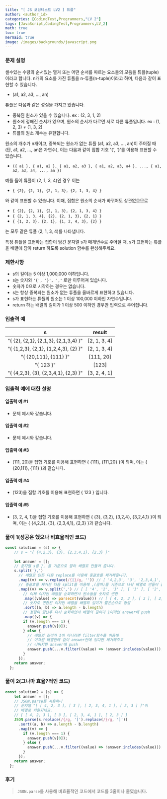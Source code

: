 ```yaml
---
title: "[ JS 코딩테스트 LV2 ] 튜플"
author: <author_id>
categories: [CodingTest,Programmers,"LV 2"]
tags: [JavaScript,CodingTest,Programmers,LV_2]
math: true
toc: true
mermaid: true
image: /images/backgrounds/javascript.png
---
```


### 문제 설명
셀수있는 수량의 순서있는 열거 또는 어떤 순서를 따르는 요소들의 모음을 튜플(tuple)이라고 합니다. n개의 요소를 가진 튜플을 n-튜플(n-tuple)이라고 하며, 다음과 같이 표현할 수 있습니다.

+ (a1, a2, a3, ..., an)

튜플은 다음과 같은 성질을 가지고 있습니다.

+ 중복된 원소가 있을 수 있습니다. ex : (2, 3, 1, 2)
+ 원소에 정해진 순서가 있으며, 원소의 순서가 다르면 서로 다른 튜플입니다. ex : (1, 2, 3) ≠ (1, 3, 2)
+ 튜플의 원소 개수는 유한합니다.

원소의 개수가 n개이고, 중복되는 원소가 없는 튜플 (a1, a2, a3, ..., an)이 주어질 때(단, a1, a2, ..., an은 자연수), 이는 다음과 같이 집합 기호 '{', '}'를 이용해 표현할 수 있습니다.

+ `({ a1 }, { a1, a2 }, { a1, a2, a3 }, { a1, a2, a3, a4 }, ..., { a1, a2, a3, a4, ..., an })`

예를 들어 튜플이 (2, 1, 3, 4)인 경우 이는

- `{ {2}, {2, 1}, {2, 1, 3}, {2, 1, 3, 4} }`

와 같이 표현할 수 있습니다. 이때, 집합은 원소의 순서가 바뀌어도 상관없으므로

- `{ {2}, {2, 1}, {2, 1, 3}, {2, 1, 3, 4} }`
- `{ {2, 1, 3, 4}, {2}, {2, 1, 3}, {2, 1} }`
- `{ {1, 2, 3}, {2, 1}, {1, 2, 4, 3}, {2} }`

는 모두 같은 튜플 (2, 1, 3, 4)를 나타냅니다.

특정 튜플을 표현하는 집합이 담긴 문자열 s가 매개변수로 주어질 때, s가 표현하는 튜플을 배열에 담아 return 하도록 solution 함수를 완성해주세요.

### 제한사항
+ s의 길이는 5 이상 1,000,000 이하입니다.
+ s는 숫자와 `'{', '}', ','` 로만 이루어져 있습니다.
+ 숫자가 0으로 시작하는 경우는 없습니다.
+ s는 항상 중복되는 원소가 없는 튜플을 올바르게 표현하고 있습니다.
+ s가 표현하는 튜플의 원소는 1 이상 100,000 이하인 자연수입니다.
+ return 하는 배열의 길이가 1 이상 500 이하인 경우만 입력으로 주어집니다.

### 입출력 예

|                  s                   |    	result    |
|:------------------------------------:|:-------------:|
| "{ {2}, {2,1}, {2,1,3}, {2,1,3,4} }" | 	[2, 1, 3, 4] |
| "{ {1,2,3}, {2,1}, {1,2,4,3}, {2} }" | 	[2, 1, 3, 4] |
|        "{ {20,111}, {111} }"	        |   [111, 20]   |
|              "{ 123 }"               |    	[123]     |
| "{ {4,2,3}, {3}, {2,3,4,1}, {2,3} }" | 	[3, 2, 4, 1] |

### 입출력 예에 대한 설명
#### 입출력 예 #1
- 문제 예시와 같습니다.

#### 입출력 예 #2
- 문제 예시와 같습니다.

#### 입출력 예 #3
- (111, 20)을 집합 기호를 이용해 표현하면 { {111}, {111,20} }이 되며, 이는 { {20,111}, {111} }과 같습니다.

#### 입출력 예 #4
- (123)을 집합 기호를 이용해 표현하면 { 123 } 입니다.

#### 입출력 예 #5
- (3, 2, 4, 1)을 집합 기호를 이용해 표현하면 { {3}, {3,2}, {3,2,4}, {3,2,4,1} }이 되며, 이는 { {4,2,3}, {3}, {2,3,4,1}, {2,3} }과 같습니다.

### 풀이 1(성공은 했으나 비효율적인 코드)
```javascript
const solution = (s) => {
    // s = "{ {4,2,3}, {3}, {2,3,4,1}, {2,3} }"
  
    let answer = [];
    // 문자열 s를 }, 를 기준으로 잘라 배열로 만들어 줍니다.
    s.split('},')
  	  // 배열로 만든 다음 replace를 이용해 중괄호를 제거해줍니다.
      .map((v) => v.replace(/{|}/g, '')) // [ '4,2,3', '3', '2,3,4,1', '2,3' ]
  	  // 중괄호를 제거한 다음 split를 이용해 ,(콤마)를 기준으로 나눠 배열로 만들어 줍니다.
      .map((v) => v.split(',') // [ [ '4', '2', '3' ], [ '3' ], [ '2', '3', '4', '1' ], [ '2', '3' ] ]
        // 이제 이차원 배열을 순회하면서 원소들을 숫자로 변환
        .map((value) => parseInt(value))) // [ [ 4, 2, 3 ], [ 3 ], [ 2, 3, 4, 1 ], [ 2, 3 ] ]
  		// 숫자로 변환된 이차원 배열을 배열의 길이가 짧은순으로 정렬
        .sort((a, b) => a.length - b.length)
  		// 정렬이 끝난후 다시 순회하면서 배열의 길이가 1이라면 answer에 push
        .map((v) => {
        if (v.length === 1) {
          answer.push(v[0]);
        } else {
          // 배열의 길이가 1이 아니라면 filter함수를 이용해
          // 이차원 배열안에 값이 answer안에 있다면 제거해주고
          // 나머지만 answer에 push
          answer.push(...v.filter((value) => !answer.includes(value)));
        }
      });
    return answer;
  };
```

### 풀이 2(그나마 효율?적인 코드)
```javascript
const solution2 = (s) => {
    let answer = [];
    // JSON.parse를 사용하니 
    // 문자열 "[ [ 4, 2, 3 ], [ 3 ], [ 2, 3, 4, 1 ], [ 2, 3 ] ]"이
    // 배열로 치환되네요.
    // [ [ 4, 2, 3 ], [ 3 ], [ 2, 3, 4, 1 ], [ 2, 3 ] ]
    JSON.parse(s.replace(/{/g, '[').replace(/}/g, ']'))
      .sort((a, b) => a.length - b.length)
      .map((v) => {
        if (v.length === 1) {
          answer.push(v[0]);
        } else {
          answer.push(...v.filter((value) => !answer.includes(value)));
        }
      });
    return answer;
  };
```
### 후기
> `JSON.parse`를 사용해 비효율적인 코드에서 코드를 3줄이나 줄였습니다.
